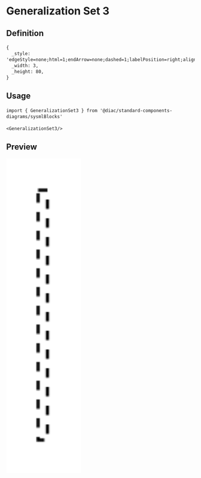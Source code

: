 # Generalization Set 3

## Definition

```
{
  _style: 'edgeStyle=none;html=1;endArrow=none;dashed=1;labelPosition=right;align=left;',
  _width: 3,
  _height: 80,
}
```

## Usage

```
import { GeneralizationSet3 } from '@diac/standard-components-diagrams/sysmlBlocks'

<GeneralizationSet3/>
```

## Preview

<img src="./generalization-set-3.png" width="200"/>
